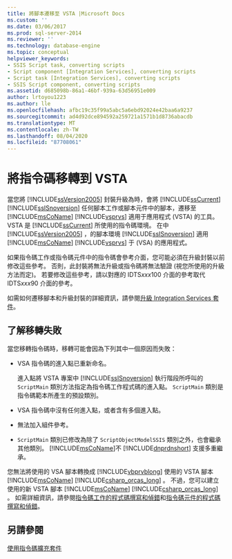 ```yaml
---
title: 將腳本遷移至 VSTA |Microsoft Docs
ms.custom: ''
ms.date: 03/06/2017
ms.prod: sql-server-2014
ms.reviewer: ''
ms.technology: database-engine
ms.topic: conceptual
helpviewer_keywords:
- SSIS Script task, converting scripts
- Script component [Integration Services], converting scripts
- Script task [Integration Services], converting scripts
- SSIS Script component, converting scripts
ms.assetid: d685098b-86a1-46bf-939a-63d56951e009
author: lrtoyou1223
ms.author: lle
ms.openlocfilehash: afbc19c35f99a5abc5a6ebd92024e42baa6a9237
ms.sourcegitcommit: ad4d92dce894592a259721a1571b1d8736abacdb
ms.translationtype: MT
ms.contentlocale: zh-TW
ms.lasthandoff: 08/04/2020
ms.locfileid: "87708061"
---
```

# <a name="migrate-scripts-to-vsta"></a>將指令碼移轉到 VSTA
  當您將 [!INCLUDE[ssVersion2005](../../includes/ssversion2005-md.md)] 封裝升級為時，會將 [!INCLUDE[ssCurrent](../../includes/sscurrent-md.md)] [!INCLUDE[ssISnoversion](../../includes/ssisnoversion-md.md)] 任何腳本工作或腳本元件中的腳本，遷移至 [!INCLUDE[msCoName](../../includes/msconame-md.md)] [!INCLUDE[vsprvs](../../includes/vsprvs-md.md)] 適用于應用程式 (VSTA) 的工具。 VSTA 是 [!INCLUDE[ssCurrent](../../includes/sscurrent-md.md)] 所使用的指令碼環境。 在中 [!INCLUDE[ssVersion2005](../../includes/ssversion2005-md.md)] ，的腳本環境 [!INCLUDE[ssISnoversion](../../includes/ssisnoversion-md.md)] 適用 [!INCLUDE[msCoName](../../includes/msconame-md.md)] [!INCLUDE[vsprvs](../../includes/vsprvs-md.md)] 于 (VSA) 的應用程式。  
  
 如果指令碼工作或指令碼元件中的指令碼會參考介面，您可能必須在升級封裝以前修改這些參考。 否則，此封裝將無法升級或指令碼將無法驗證 (視您所使用的升級方法而定)。 若要修改這些參考，請以對應的 IDTS*xxx*100 介面的參考取代 IDTS*xxx*90 介面的參考。  
  
 如需如何遷移腳本和升級封裝的詳細資訊，請參閱[升級 Integration Services 套件](../../integration-services/install-windows/upgrade-integration-services-packages.md)。  
  
## <a name="understanding-migration-failures"></a>了解移轉失敗  
 當您移轉指令碼時，移轉可能會因為下列其中一個原因而失敗：  
  
-   VSA 指令碼的進入點已重新命名。  
  
     進入點將 VSTA 專案中 [!INCLUDE[ssISnoversion](../../includes/ssisnoversion-md.md)] 執行階段所呼叫的 `ScriptMain` 類別方法指定為指令碼工作程式碼的進入點。 `ScriptMain` 類別是指令碼範本所產生的預設類別。  
  
-   VSA 指令碼中沒有任何進入點，或者含有多個進入點。  
  
-   無法加入組件參考。  
  
-   `ScriptMain` 類別已修改為除了 `ScriptObjectModelSSIS` 類別之外，也會繼承其他類別。 [!INCLUDE[msCoName](../../includes/msconame-md.md)]不 [!INCLUDE[dnprdnshort](../../includes/dnprdnshort-md.md)] 支援多重繼承。  
  
 您無法將使用的 VSA 腳本轉換成 [!INCLUDE[vbprvblong](../../includes/vbprvblong-md.md)] 使用的 VSTA 腳本 [!INCLUDE[msCoName](../../includes/msconame-md.md)] [!INCLUDE[csharp_orcas_long](../../includes/csharp-orcas-long-md.md)] 。 不過，您可以建立使用的新 VSTA 腳本 [!INCLUDE[msCoName](../../includes/msconame-md.md)] [!INCLUDE[csharp_orcas_long](../../includes/csharp-orcas-long-md.md)] 。 如需詳細資訊，請參閱[指令碼工作的程式碼撰寫和偵錯](../../integration-services/control-flow/script-task.md)和[指令碼元件的程式碼撰寫和偵錯](../../integration-services/data-flow/transformations/script-component.md)。  
  
## <a name="see-also"></a>另請參閱  
 [使用指令碼擴充套件](../../relational-databases/server-management-objects-smo/tasks/scripting.md)  
  
  
